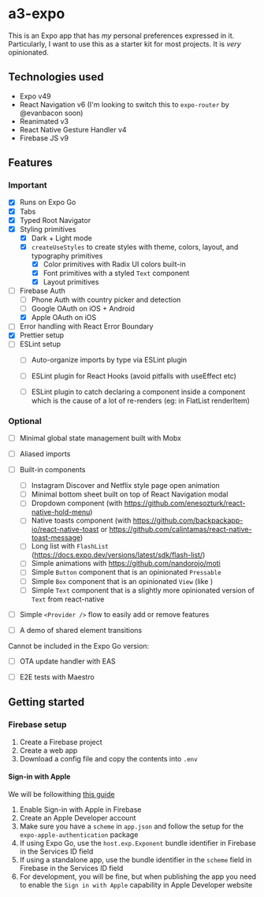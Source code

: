 # a3-expo

This is an Expo app that has _my_ personal preferences expressed in it. Particularly, I want to use this as a starter kit for most projects. It is _very_ opinionated.

## Technologies used
- Expo v49
- React Navigation v6 (I'm looking to switch this to `expo-router` by @evanbacon soon)
- Reanimated v3
- React Native Gesture Handler v4
- Firebase JS v9



## Features
### Important
- [x] Runs on Expo Go
- [x] Tabs
- [x] Typed Root Navigator
- [x] Styling primitives
  - [x] Dark + Light mode
  - [x] `createUseStyles` to create styles with theme, colors, layout, and typography primitives
    - [x] Color primitives with Radix UI colors built-in
    - [x] Font primitives with a styled `Text` component
    - [x] Layout primitives
- [ ] Firebase Auth
  - [ ] Phone Auth with country picker and detection
  - [ ] Google OAuth on iOS + Android
  - [x] Apple OAuth on iOS
- [ ] Error handling with React Error Boundary
- [x] Prettier setup
- [ ] ESLint setup
  - [ ] Auto-organize imports by type via ESLint plugin
  - [ ] ESLint plugin for React Hooks (avoid pitfalls with useEffect etc)
  - [ ] ESLint plugin to catch declaring a component inside a component which is the cause of a lot of re-renders (eg: in FlatList renderItem)


### Optional
- [ ] Minimal global state management built with Mobx
- [ ] Aliased imports
- [ ] Built-in components
  - [ ] Instagram Discover and Netflix style page open animation
  - [ ] Minimal bottom sheet built on top of React Navigation modal
  - [ ] Dropdown component (with https://github.com/enesozturk/react-native-hold-menu)
  - [ ] Native toasts component (with https://github.com/backpackapp-io/react-native-toast or https://github.com/calintamas/react-native-toast-message)
  - [ ] Long list with `FlashList` (https://docs.expo.dev/versions/latest/sdk/flash-list/)
  - [ ] Simple animations with https://github.com/nandorojo/moti
  - [ ] Simple `Button` component that is an opinionated `Pressable`
  - [ ] Simple `Box` component that is an opinionated `View` (like )
  - [ ] Simple `Text` component that is a slightly more opinionated version of `Text` from react-native
- [ ] Simple `<Provider />` flow to easily add or remove features
- [ ] A demo of shared element transitions


Cannot be included in the Expo Go version:
- [ ] OTA update handler with EAS
- [ ] E2E tests with Maestro



## Getting started

### Firebase setup
1. Create a Firebase project
2. Create a web app
3. Download a config file and copy the contents into `.env`

#### Sign-in with Apple
We will be followithing [this guide](https://docs.expo.dev/versions/latest/sdk/apple-authentication/)
1. Enable Sign-in with Apple in Firebase
2. Create an Apple Developer account
3. Make sure you have a `scheme` in `app.json` and follow the setup for the `expo-apple-authentication` package
4. If using Expo Go, use the `host.exp.Exponent` bundle identifier in Firebase in the Services ID field
5. If using a standalone app, use the bundle identifier in the `scheme` field in Firebase in the Services ID field
6. For development, you will be fine, but when publishing the app you need to enable the `Sign in with Apple` capability in Apple Developer website
